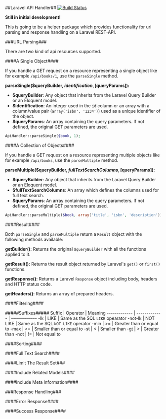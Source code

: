 ##Laravel API Handler##
[![Build Status](https://travis-ci.org/marcelgwerder/laravel-api-handler.png?branch=master)](https://travis-ci.org/marcelgwerder/laravel-api-handler)

**Still in initial development!**

This is going to be a helper package which provides functionality for url parsing and response handling on a Laravel REST-API. 

###URL Parsing###

There are two kind of api resources supported.

####A Single Object####

If you handle a GET request on a resource representing a single object like for example `/api/books/1`, use the `parseSingle` method.

**parseSingle($queryBuilder, $identification, [$queryParams]):**
* **$queryBuilder**: Any object that inherits from the Laravel Query Builder or an Eloquent model.
* **$identification**: An integer used in the `id` column or an array with a column/value pair (`array('isbn', '1234')`) used as a unique identifier of the object.
* **$queryParams**: An array containing the query parameters. If not defined, the original GET parameters are used.

```php
ApiHandler::parseSingle($book, 1);
```

####A Collection of Objects####

If you handle a GET request on a resource representing multiple objects like for example `/api/books`, use the `parseMultiple` method.

**parseMultiple($queryBuilder, $fullTextSearchColumns, [$queryParams]):**
* **$queryBuilder**: Any object that inherits from the Laravel Query Builder or an Eloquent model.
* **$fullTextSearchColumns**: An array which defines the columns used for full text search.
* **$queryParams**: An array containing the query parameters. If not defined, the original GET parameters are used.

```php
ApiHandler::parseMultiple($book, array('title', 'isbn', 'description'));
```

####Result####

Both `parseSingle` and `parseMultiple` return a `Result` object with the following methods available:

**getBuilder():**
Returns the original `$queryBuilder` with all the functions applied to it.

**getResult():**
Returns the result object returned by Laravel's `get()` or `first()` functions.

**getResponse():**
Returns a Laravel `Response` object including body, headers and HTTP status code.

**getHeaders():**
Returns an array of prepared headers.

####Filtering####

#####Suffixes#####
Suffix        | Operator      | Meaning
------------- | ------------- | -------------
-lk           | LIKE          | Same as the SQL `LIKE` opearator
-not-lk       | NOT LIKE      | Same as the SQL `NOT LIKE` operator
-min          | >=            | Greater than or equal to
-max          | <=            | Smaller than or equal to
-st           | <             | Smaller than
-gt           | >             | Greater than
-not          | !=            | Not equal to

####Sorting####

####Full Text Search####

####Limit The Result Set###

####Include Related Models####

####Include Meta Information####

###Response Handling###

####Error Response####

####Success Response####

